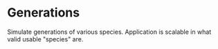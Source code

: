# Generations
Simulate generations of various species. Application is scalable in what valid usable "species" are.
